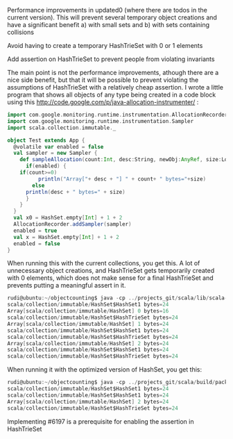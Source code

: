 Performance improvements in updated0 (where there are todos in the current version). This will prevent several temporary object creations and have a significant benefit a) with small sets and b) with sets containing collisions

Avoid having to create a temporary HashTrieSet with 0 or 1 elements

Add assertion on HashTrieSet to prevent people from violating invariants


The main point is not the performance improvements, athough there are a nice side benefit, but that it will be possible to prevent violating the assumptions of HashTrieSet with a relatively cheap assertion.
I wrote a little program that shows all objects of any type being created in a code block using this http://code.google.com/p/java-allocation-instrumenter/ :

```scala
import com.google.monitoring.runtime.instrumentation.AllocationRecorder
import com.google.monitoring.runtime.instrumentation.Sampler
import scala.collection.immutable._

object Test extends App {
  @volatile var enabled = false
  val sampler = new Sampler {
    def sampleAllocation(count:Int, desc:String, newObj:AnyRef, size:Long) {
      if(enabled) {
	if(count>=0)
          println("Array["+ desc + "] " + count+ " bytes="+size)        
        else 
	  println(desc + " bytes=" + size)
      }
    }
  }
  val x0 = HashSet.empty[Int] + 1 + 2
  AllocationRecorder.addSampler(sampler)
  enabled = true
  val x = HashSet.empty[Int] + 1 + 2
  enabled = false
}
```

When running this with the current collections, you get this. A lot of unnecessary object creations, and HashTrieSet gets temporarily created with 0 elements, which does not make sense for a final HashTrieSet and prevents putting a meaningful assert in it.

```scala
rudi@ubuntu:~/objectcounting$ java -cp ../projects_git/scala/lib/scala-library.jar:allocation.jar:. -javaagent:allocation.jar Test
scala/collection/immutable/HashSet$HashSet1 bytes=24
Array[scala/collection/immutable/HashSet] 0 bytes=16
scala/collection/immutable/HashSet$HashTrieSet bytes=24
Array[scala/collection/immutable/HashSet] 1 bytes=24
scala/collection/immutable/HashSet$HashSet1 bytes=24
scala/collection/immutable/HashSet$HashTrieSet bytes=24
Array[scala/collection/immutable/HashSet] 2 bytes=24
scala/collection/immutable/HashSet$HashSet1 bytes=24
scala/collection/immutable/HashSet$HashTrieSet bytes=24
```

When running it with the optimized version of HashSet, you get this:

```scala
rudi@ubuntu:~/objectcounting$ java -cp ../projects_git/scala/build/pack/lib/scala-library.jar:allocation.jar:. -javaagent:allocation.jar Test
scala/collection/immutable/HashSet$HashSet1 bytes=24
scala/collection/immutable/HashSet$HashSet1 bytes=24
Array[scala/collection/immutable/HashSet] 2 bytes=24
scala/collection/immutable/HashSet$HashTrieSet bytes=24
```
Implementing #6197 is a prerequisite for enabling the assertion in HashTrieSet

